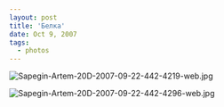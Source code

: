 ```yaml
---
layout: post
title: 'Белка'
date: Oct 9, 2007
tags:
  - photos
---
```


![Sapegin-Artem-20D-2007-09-22-442-4219-web.jpg](upload://Sapegin-Artem-20D-2007-09-22-442-4219-web.jpg)

<!--more-->

![Sapegin-Artem-20D-2007-09-22-442-4296-web.jpg](upload://Sapegin-Artem-20D-2007-09-22-442-4296-web.jpg)
